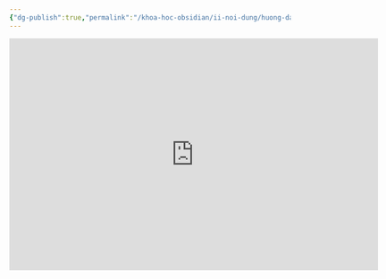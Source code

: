 ```yaml
---
{"dg-publish":true,"permalink":"/khoa-hoc-obsidian/ii-noi-dung/huong-dan-chia-se-file-va-lay-file-duoc-chia-se-o-obsidian/","dgPassFrontmatter":true,"noteIcon":"1","created":"","updated":""}
---
```



<iframe width="660" height="415" src="https://www.youtube.com/embed/OG3ZutPNDb8" title="YouTube video player" frameborder="0" allow="accelerometer; autoplay; clipboard-write; encrypted-media; gyroscope; picture-in-picture; web-share" allowfullscreen></iframe>